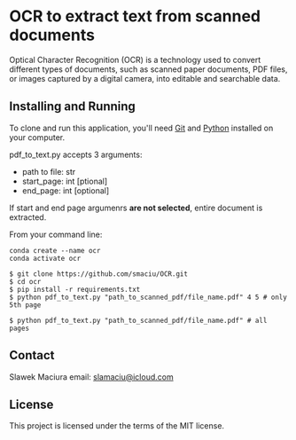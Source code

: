 # OCR to extract text from scanned documents

Optical Character Recognition (OCR) is a technology used to convert different types of documents, such as scanned paper documents, PDF files, or images captured by a digital camera, into editable and searchable data. 


## Installing and Running

To clone and run this application, you'll need [Git](https://git-scm.com) and [Python](https://www.python.org/downloads/) installed on your computer. 

pdf_to_text.py accepts 3 arguments: 
- path to file: str
- start_page: int [ptional]
- end_page: int [optional]

If start and end page argumenrs **are not selected**, entire document is extracted.

From your command line:

```
conda create --name ocr
conda activate ocr

$ git clone https://github.com/smaciu/OCR.git
$ cd ocr
$ pip install -r requirements.txt
$ python pdf_to_text.py "path_to_scanned_pdf/file_name.pdf" 4 5 # only 5th page

$ python pdf_to_text.py "path_to_scanned_pdf/file_name.pdf" # all pages

```

## Contact

Slawek Maciura 
email: slamaciu@icloud.com

## License

This project is licensed under the terms of the MIT license.
